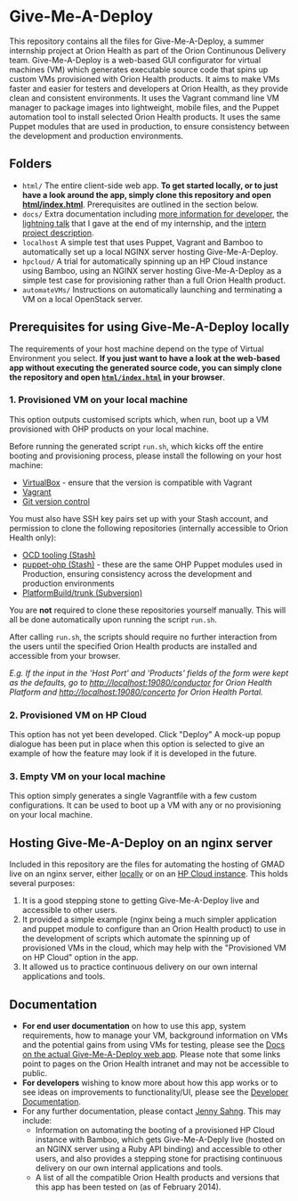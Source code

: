 # Give-Me-A-Deploy

This repository contains all the files for Give-Me-A-Deploy, a summer internship project at Orion Health as part of the Orion Continunous Delivery team. Give-Me-A-Deploy is a web-based GUI configurator for virtual machines (VM) which generates executable source code that spins up custom VMs provisioned with Orion Health products. It aims to make VMs faster and easier for testers and developers at Orion Health, as they provide clean and consistent environments. It uses the Vagrant command line VM manager to package images into lightweight, mobile files, and the Puppet automation tool to install selected Orion Health products. It uses the same Puppet modules that are used in production, to ensure consistency between the development and production environments.

## Folders

* `html/` The entire client-side web app. **To get started locally, or to just have a look around the app, simply clone this repository and open [html/index.html](html/index.html)**. Prerequisites are outlined in the section below.
* `docs/` Extra documentation including [more information for developer](docs/developer_documentation.md), the [lightning talk](docs/lightningTalk.md) that I gave at the end of my internship, and the [intern project description](docs/intern_project_description.md).
* `localhost` A simple test that uses Puppet, Vagrant and Bamboo to automatically set up a local NGINX server hosting Give-Me-A-Deploy.
* `hpcloud/` A trial for automatically spinning up an HP Cloud instance using Bamboo, using an NGINX server hosting Give-Me-A-Deploy as a simple test case for provisioning rather than a full Orion Health product.
* `automateVMs/` Instructions on automatically launching and terminating a VM on a local OpenStack server. 

## Prerequisites for using Give-Me-A-Deploy locally

The requirements of your host machine depend on the type of Virtual Environment you select. **If you just want to have a look at the web-based app without executing the generated source code, you can simply clone the repository and open [`html/index.html`](html/index.html) in your browser**.

### 1. Provisioned VM on your local machine ####

This option outputs customised scripts which, when run, boot up a VM provisioned with OHP products on your local machine.

Before running the generated script `run.sh`, which kicks off the entire booting and provisioning process, please install the following on your host machine:

- [VirtualBox](https://www.virtualbox.org/wiki/Downloads) - ensure that the version is compatible with Vagrant
- [Vagrant](http://www.vagrantup.com/)
- [Git version control](http://git-scm.com/downloads)

You must also have SSH key pairs set up with your Stash account, and permission to clone the following repositories (internally accessible to Orion Health only):

* [OCD tooling (Stash)](http://stash/projects/OCD/repos/tooling/browse)
* [puppet-ohp (Stash)](http://stash/projects/PUPPET/repos/puppet-ohp/browse) - these are the same OHP Puppet modules used in Production, ensuring consistency across the development and production environments
* [PlatformBuild/trunk (Subversion)](http://subversion/src/Orchestral/Framework/PlatformBuild/trunk)

You are **not** required to clone these repositories yourself manually. This will all be done automatically upon running the script `run.sh`.

After calling `run.sh`, the scripts should require no further interaction from the users until the specified Orion Health products are installed and accessible from your browser.

*E.g. If the input in the 'Host Port' and 'Products' fields of the form were kept as the defaults, go to [http://localhost:19080/conductor](http://localhost:19080/conductor) for Orion Health Platform and [http://localhost:19080/concerto](http://localhost:19080/concerto) for Orion Health Portal.*

### 2. Provisioned VM on HP Cloud

This option has not yet been developed. Click "Deploy" A mock-up popup dialogue has been put in place when this option is selected to give an example of how the feature may look if it is developed in the future.

### 3. Empty VM on your local machine
This option simply generates a single Vagrantfile with a few custom configurations. It can be used to boot up a VM with any or no provisioning on your local machine. 

## Hosting Give-Me-A-Deploy on an nginx server
Included in this repository are the files for automating the hosting of GMAD live on an nginx server, either [locally](localhost/) or on an [HP Cloud instance](hpcloud/). This holds several purposes:

1. It is a good stepping stone to getting Give-Me-A-Deploy live and accessible to other users.
2. It provided a simple example (nginx being a much simpler application and puppet module to configure than an Orion Health product) to use in the development of scripts which automate the spinning up of provisioned VMs in the cloud, which may help with the "Provisioned VM on HP Cloud" option in the app.
2. It allowed us to practice continuous delivery on our own internal applications and tools.

## Documentation

* **For end user documentation** on how to use this app, system requirements, how to manage your VM, background information on VMs and the potential gains from using VMs for testing, please see the [Docs on the actual Give-Me-A-Deploy web app](html/docs/docs/html). Please note that some links point to pages on the Orion Health intranet and may not be accessible to public.
* **For developers** wishing to know more about how this app works or to see ideas on improvements to functionality/UI, please see the [Developer Documentation](docs/developer_documentation.md).
* For any further documentation, please contact [Jenny Sahng](mailto:jenny.s@hotmail.co.nz). This may include:
  * Information on automating the booting of a provisioned HP Cloud instance with Bamboo, which gets Give-Me-A-Deply live (hosted on an NGINX server using a Ruby API binding) and accessible to other users, and also provides a stepping stone for practising continuous delivery on our own internal applications and tools.
  * A list of all the compatible Orion Health products and versions that this app has been tested on (as of February 2014).
